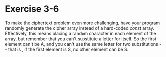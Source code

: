 # Exercise 3-6

To make the ciphertext problem even more challenging, have your program randomly generate the cipher array instead of a hard-coded *const* array.
Effectively, this means placing a random character in each element of the array, but remember that you can't substitute a letter for itself. So the first element can't be A, and you can't use the same letter for two substitutions -- that is , if the first element is S, no other element can be S.
